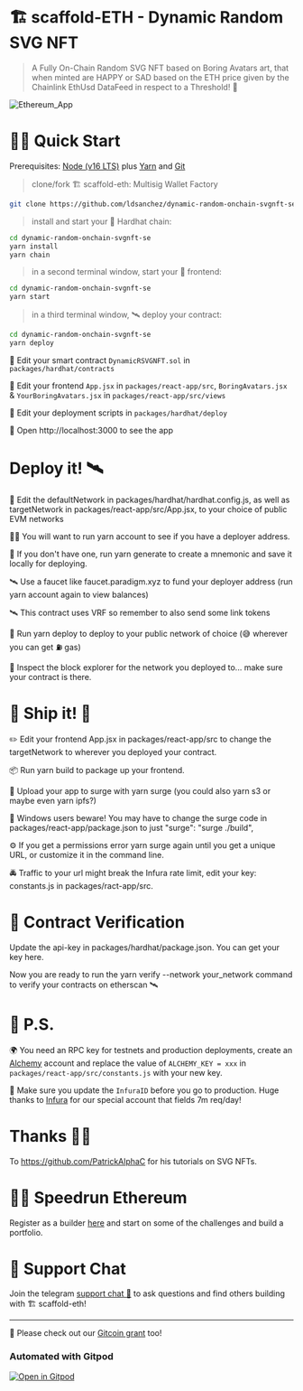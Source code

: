 # 🏗 scaffold-ETH - Dynamic Random SVG NFT

> A Fully On-Chain Random SVG NFT based on Boring Avatars art, that when minted are HAPPY or SAD based on the ETH price given by the Chainlink EthUsd DataFeed in respect to a Threshold! 🚀

![Ethereum_App](https://user-images.githubusercontent.com/5996795/170857323-42e2dac0-3dce-47fe-bf94-e71302af8261.png)

# 🏄‍♂️ Quick Start

Prerequisites: [Node (v16 LTS)](https://nodejs.org/en/download/) plus [Yarn](https://classic.yarnpkg.com/en/docs/install/) and [Git](https://git-scm.com/downloads)

> clone/fork 🏗 scaffold-eth: Multisig Wallet Factory

```bash
git clone https://github.com/ldsanchez/dynamic-random-onchain-svgnft-se.git
```

> install and start your 👷‍ Hardhat chain:

```bash
cd dynamic-random-onchain-svgnft-se
yarn install
yarn chain
```

> in a second terminal window, start your 📱 frontend:

```bash
cd dynamic-random-onchain-svgnft-se
yarn start
```

> in a third terminal window, 🛰 deploy your contract:

```bash
cd dynamic-random-onchain-svgnft-se
yarn deploy
```

🔏 Edit your smart contract `DynamicRSVGNFT.sol` in `packages/hardhat/contracts`

📝 Edit your frontend `App.jsx` in `packages/react-app/src`, `BoringAvatars.jsx` & `YourBoringAvatars.jsx` in `packages/react-app/src/views`

💼 Edit your deployment scripts in `packages/hardhat/deploy`

📱 Open http://localhost:3000 to see the app

# Deploy it! 🛰

📡 Edit the defaultNetwork in packages/hardhat/hardhat.config.js, as well as targetNetwork in packages/react-app/src/App.jsx, to your choice of public EVM networks

👩‍🚀 You will want to run yarn account to see if you have a deployer address.

🔐 If you don't have one, run yarn generate to create a mnemonic and save it locally for deploying.

🛰 Use a faucet like faucet.paradigm.xyz to fund your deployer address (run yarn account again to view balances)

🛰 This contract uses VRF so remember to also send some link tokens

🚀 Run yarn deploy to deploy to your public network of choice (😅 wherever you can get ⛽️ gas)

🔬 Inspect the block explorer for the network you deployed to... make sure your contract is there.

# 🚢 Ship it! 🚁

✏️ Edit your frontend App.jsx in packages/react-app/src to change the targetNetwork to wherever you deployed your contract.

📦 Run yarn build to package up your frontend.

💽 Upload your app to surge with yarn surge (you could also yarn s3 or maybe even yarn ipfs?)

😬 Windows users beware! You may have to change the surge code in packages/react-app/package.json to just "surge": "surge ./build",

⚙ If you get a permissions error yarn surge again until you get a unique URL, or customize it in the command line.

🚔 Traffic to your url might break the Infura rate limit, edit your key: constants.js in packages/ract-app/src.

# 📜 Contract Verification

Update the api-key in packages/hardhat/package.json. You can get your key here.

Now you are ready to run the yarn verify --network your_network command to verify your contracts on etherscan 🛰

# 💌 P.S.

🌍 You need an RPC key for testnets and production deployments, create an [Alchemy](https://www.alchemy.com/) account and replace the value of `ALCHEMY_KEY = xxx` in `packages/react-app/src/constants.js` with your new key.

📣 Make sure you update the `InfuraID` before you go to production. Huge thanks to [Infura](https://infura.io/) for our special account that fields 7m req/day!

# Thanks 👏🏻

To https://github.com/PatrickAlphaC for his tutorials on SVG NFTs.

# 🏃💨 Speedrun Ethereum

Register as a builder [here](https://speedrunethereum.com) and start on some of the challenges and build a portfolio.

# 💬 Support Chat

Join the telegram [support chat 💬](https://t.me/joinchat/KByvmRe5wkR-8F_zz6AjpA) to ask questions and find others building with 🏗 scaffold-eth!

---

🙏 Please check out our [Gitcoin grant](https://gitcoin.co/grants/2851/scaffold-eth) too!

### Automated with Gitpod

[![Open in Gitpod](https://gitpod.io/button/open-in-gitpod.svg)](https://gitpod.io/#github.com/scaffold-eth/scaffold-eth)
